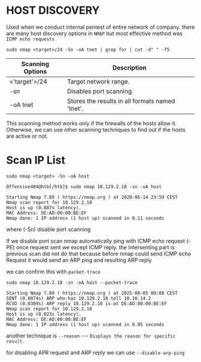 # HOST DISCOVERY
Used when we conduct internal pentest of entire network of company.
there are many host discovery options in `NMAP` but most effective method was `ICMP echo requests`

```
sudo nmap <target>/24 -Sn -oA tnet | grep for | cut -d" " -f5
```

| Scanning Options | Description                                     |
|------------------|-------------------------------------------------|
| <'target'>/24     | Target network range.                           |
| -sn              | Disables port scanning.                         |
| -oA tnet         | Stores the results in all formats named 'tnet'. |

This scanning method works only if the firewalls of the hosts allow it. Otherwise, we can use other scanning techniques to find out if the hosts are active or not.

# Scan IP List

```
sudo nmap <target> -Sn -oA host
```

```
Offensive404@htb[/htb]$ sudo nmap 10.129.2.18 -sn -oA host 

Starting Nmap 7.80 ( https://nmap.org ) at 2020-06-14 23:59 CEST
Nmap scan report for 10.129.2.18
Host is up (0.087s latency).
MAC Address: DE:AD:00:00:BE:EF
Nmap done: 1 IP address (1 host up) scanned in 0.11 seconds

```
where (-Sn) disable port scanning

If we disable port scan nmap automatically ping with ICMP echo request (-PE) once request sent we except ICMP reply.
the Intersenting part is previous scan did not do that because before nmap could send ICMP echo Request it would send an ARP ping and resulting ARP reply

we can confirm this with `packet-trace` 

```
sudo nmap 10.129.2.18 -sn -oA host --packet-trace

Starting Nmap 7.80 ( https://nmap.org ) at 2025-08-05 00:08 CEST
SENT (0.0074s) ARP who-has 10.129.2.18 tell 10.10.14.2
RCVD (0.0309s) ARP reply 10.129.2.18 is-at DE:AD:00:00:BE:EF
Nmap scan report for 10.129.2.18
Host is up (0.023s latency).
MAC Address: DE:AD:00:00:BE:EF
Nmap done: 1 IP address (1 host up) scanned in 0.05 seconds
```

another technique is `--reason` --- `Displays the reason for specific result.`

for disabling APR request and ARP reply we can use `--disable-arp-ping`
